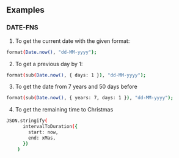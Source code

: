 ## Examples

### DATE-FNS
1. To get the current date with the given format:
```sh
format(Date.now(), "dd-MM-yyyy");
```
2. To get a previous day by 1:
```sh
format(sub(Date.now(), { days: 1 }), "dd-MM-yyyy");
```
3. To get the date from 7 years and 50 days before
```sh
format(sub(Date.now(), { years: 7, days: 1 }), "dd-MM-yyyy");
``` 
4. To get the remaining time to Christmas
```sh
JSON.stringify(
      intervalToDuration({
        start: now,
        end: xMas,
      })
    )
```